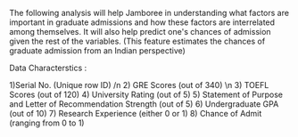 The following analysis will help Jamboree in understanding what factors are important in graduate admissions and how these factors are interrelated among themselves. 
It will also help predict one's chances of admission given the rest of the variables.
(This feature estimates the chances of graduate admission from an Indian perspective)



Data Characterstics :

1)Serial No. (Unique row ID) /n
2) GRE Scores (out of 340) \n
3) TOEFL Scores (out of 120)
4) University Rating (out of 5)
5) Statement of Purpose and Letter of Recommendation Strength (out of 5)
6) Undergraduate GPA (out of 10)
7) Research Experience (either 0 or 1)
8) Chance of Admit (ranging from 0 to 1)
